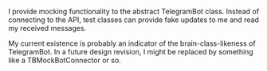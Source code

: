 I provide mocking functionality to the abstract TelegramBot class. Instead of connecting to the API, test classes can provide fake updates to me and read my received messages.

My current existence is probably an indicator of the brain-class-likeness of TelegramBot. In a future design revision, I might be replaced by something like a TBMockBotConnector or so.